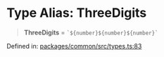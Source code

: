 # Type Alias: ThreeDigits

> **ThreeDigits** = `` `${number}${number}${number}` ``

Defined in: [packages/common/src/types.ts:83](https://github.com/dcdpr/did-btcr2-js/blob/c82bc5c69016e1146a0c52c6e6b21621f5abd6d4/packages/common/src/types.ts#L83)
